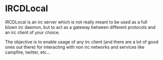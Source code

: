 # IRCDLocal

IRCDLocal is an irc server which is not really meant to be used as a
full blown irc daemon, but to act as a gateway between different
protocols and an irc client of your choice.

The objective is to enable usage of any irc client (and there are a lot
of good ones out there) for interacting with non irc networks and
services like campfire, twitter, etc...
